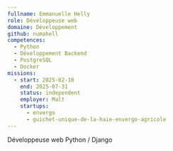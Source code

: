 ```yaml
---
fullname: Emmanuelle Helly
role: Développeuse web
domaine: Développement
github: numahell
competences:
  - Python
  - Développement Backend
  - PostgreSQL
  - Docker
missions:
  - start: 2025-02-10
    end: 2025-07-31
    status: independent
    employer: Malt
    startups:
      - envergo
      - guichet-unique-de-la-haie-envergo-agricole
---
```

Développeuse web Python / Django